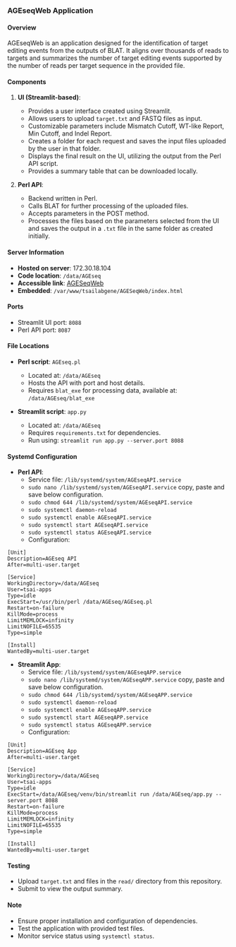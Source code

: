 ### AGEseqWeb Application

#### Overview
AGEseqWeb is an application designed for the identification of target editing events from the outputs of BLAT. It aligns over thousands of reads to targets and summarizes the number of target editing events supported by the number of reads per target sequence in the provided file.

#### Components
1. **UI (Streamlit-based)**:
   - Provides a user interface created using Streamlit.
   - Allows users to upload `target.txt` and FASTQ files as input.
   - Customizable parameters include Mismatch Cutoff, WT-like Report, Min Cutoff, and Indel Report.
   - Creates a folder for each request and saves the input files uploaded by the user in that folder.
   - Displays the final result on the UI, utilizing the output from the Perl API script.
   - Provides a summary table that can be downloaded locally.
  
2. **Perl API**:
   - Backend written in Perl.
   - Calls BLAT for further processing of the uploaded files.
   - Accepts parameters in the POST method.
   - Processes the files based on the parameters selected from the UI and saves the output in a `.txt` file in the same folder as created initially.

#### Server Information
- **Hosted on server**: 172.30.18.104
- **Code location**: `/data/AGEseq`
- **Accessible link**: [AGESeqWeb](http://tsailab.gene.uga.edu/AGESeqWeb/)
- **Embedded**: `/var/www/tsailabgene/AGESeqWeb/index.html`

#### Ports
- Streamlit UI port: `8088`
- Perl API port: `8087`

#### File Locations
- **Perl script**: `AGEseq.pl`
  - Located at: `/data/AGEseq`
  - Hosts the API with port and host details.
  - Requires `blat_exe` for processing data, available at: `/data/AGEseq/blat_exe`

- **Streamlit script**: `app.py`
  - Located at: `/data/AGEseq`
  - Requires `requirements.txt` for dependencies.
  - Run using: `streamlit run app.py --server.port 8088`
 
#### Systemd Configuration
- **Perl API**:
  - Service file: `/lib/systemd/system/AGEseqAPI.service`
  - ```sudo nano /lib/systemd/system/AGEseqAPI.service``` copy, paste and save below configuration.
  - ```sudo chmod 644 /lib/systemd/system/AGEseqAPI.service```
  - ```sudo systemctl daemon-reload```
  - ```sudo systemctl enable AGEseqAPI.service```
  - ```sudo systemctl start AGEseqAPI.service```
  - ```sudo systemctl status AGEseqAPI.service```
  - Configuration:

 ```
[Unit]
Description=AGEseq API
After=multi-user.target

[Service]
WorkingDirectory=/data/AGEseq
User=tsai-apps
Type=idle
ExecStart=/usr/bin/perl /data/AGEseq/AGEseq.pl
Restart=on-failure
KillMode=process
LimitMEMLOCK=infinity
LimitNOFILE=65535
Type=simple

[Install]
WantedBy=multi-user.target

```
     
- **Streamlit App**:
  - Service file: `/lib/systemd/system/AGEseqAPP.service`
  - ```sudo nano /lib/systemd/system/AGEseqAPP.service``` copy, paste and save below configuration.
  - ```sudo chmod 644 /lib/systemd/system/AGEseqAPP.service```
  - ```sudo systemctl daemon-reload```
  - ```sudo systemctl enable AGEseqAPP.service```
  - ```sudo systemctl start AGEseqAPP.service```
  - ```sudo systemctl status AGEseqAPP.service```
  - Configuration:

```
[Unit]
Description=AGEseq App
After=multi-user.target

[Service]
WorkingDirectory=/data/AGEseq
User=tsai-apps
Type=idle
ExecStart=/data/AGEseq/venv/bin/streamlit run /data/AGEseq/app.py --server.port 8088
Restart=on-failure
KillMode=process
LimitMEMLOCK=infinity
LimitNOFILE=65535
Type=simple

[Install]
WantedBy=multi-user.target

```

#### Testing
- Upload `target.txt` and files in the `read/` directory from this repository.
- Submit to view the output summary.

#### Note
- Ensure proper installation and configuration of dependencies.
- Test the application with provided test files.
- Monitor service status using `systemctl status`.
